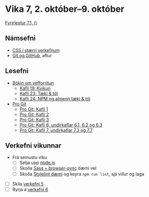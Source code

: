 # Vika 7, 2. október–9. október

[Fyrirlestur 7.1, ()](https://youtu.be/)

## Námsefni

* [CSS í stærri verkefnum](../namsefni/23.css-verkefni/)
* [Git og GitHub](../namsefni/03.git/), aftur

## Lesefni

* [Bókin um vefforritun](https://bok.vefforritun.is/)
  * [Kafli 19: Kvikun](https://bok.vefforritun.is/19.kvikun.html)
  * [Kafli 23: Tæki & tól](https://bok.vefforritun.is/23.taeki-tol.html)
  * [Kafli 24: NPM og almenn tæki & tól](https://bok.vefforritun.is/24.npm-taeki-tol.html)
* [Pro Git](https://git-scm.com/book/en/v2)
  * [Pro Git: Kafli 1](https://git-scm.com/book/en/v2/Getting-Started-About-Version-Control)
  * [Pro Git: Kafli 2](https://git-scm.com/book/en/v2/Git-Basics-Getting-a-Git-Repository)
  * [Pro Git: Kafli 3](https://git-scm.com/book/en/v2/Git-Branching-Branches-in-a-Nutshell)
  * [Pro Git: Kafli 6, undirkaflar 6.1, 6.2 og 6.3](https://git-scm.com/book/en/v2/GitHub-Account-Setup-and-Configuration)
  * [Pro Git: Kafli 7, undirkaflar 7.3 og 7.7](https://git-scm.com/book/en/v2/Git-Tools-Stashing-and-Cleaning)

## Verkefni vikunnar

* Frá seinustu viku
  * [ ] Setja upp [node.js](http://nodejs.org/download)
  * [ ] Skoða [Sass + browser-sync](../namsefni/22.sass-stylelint/daemi/03.sass-browser-sync/) dæmi vel
  * [ ] Skoða [Stylelint dæmi](../namsefni/22.sass-stylelint/daemi/04.stylelint/) og keyra `npm run lint`, sjá villur og laga
* [ ] Skila [verkefni 5](https://github.com/vefforritun/vef1-2022-v5)
* [ ] Byrja á [verkefni 6](https://github.com/vefforritun/vef1-2022-v6)
